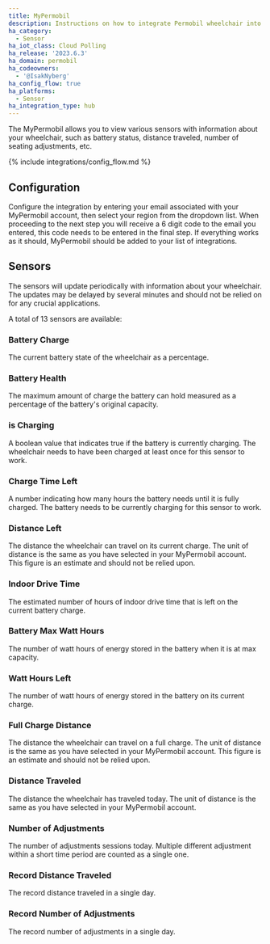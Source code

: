 ```yaml
---
title: MyPermobil
description: Instructions on how to integrate Permobil wheelchair into Home Assistant.
ha_category:
  - Sensor
ha_iot_class: Cloud Polling
ha_release: '2023.6.3'
ha_domain: permobil
ha_codeowners:
  - '@IsakNyberg'
ha_config_flow: true
ha_platforms:
  - Sensor
ha_integration_type: hub
---
```


The MyPermobil allows you to view various sensors with information about your wheelchair, such as battery status, distance traveled, number of seating adjustments, etc.

{% include integrations/config_flow.md %}

## Configuration

Configure the integration by entering your email associated with your MyPermobil account, then select your region from the dropdown list. When proceeding to the next step you will receive a 6 digit code to the email you entered, this code needs to be entered in the final step. If everything works as it should, MyPermobil should be added to your list of integrations.

## Sensors

The sensors will update periodically with information about your wheelchair. The updates may be delayed by several minutes and should not be relied on for any crucial applications.

A total of 13 sensors are available:

### Battery Charge

The current battery state of the wheelchair as a percentage.

### Battery Health

The maximum amount of charge the battery can hold measured as a percentage of the battery's original capacity.

### is Charging

A boolean value that indicates true if the battery is currently charging. The wheelchair needs to have been charged at least once for this sensor to work.

### Charge Time Left

A number indicating how many hours the battery needs until it is fully charged. The battery needs to be currently charging for this sensor to work.

### Distance Left

The distance the wheelchair can travel on its current charge. The unit of distance is the same as you have selected in your MyPermobil account. This figure is an estimate and should not be relied upon.

### Indoor Drive Time

The estimated number of hours of indoor drive time that is left on the current battery charge.

### Battery Max Watt Hours

The number of watt hours of energy stored in the battery when it is at max capacity.

### Watt Hours Left

The number of watt hours of energy stored in the battery on its current charge.

### Full Charge Distance

The distance the wheelchair can travel on a full charge. The unit of distance is the same as you have selected in your MyPermobil account. This figure is an estimate and should not be relied upon.

### Distance Traveled

The distance the wheelchair has traveled today. The unit of distance is the same as you have selected in your MyPermobil account.

### Number of Adjustments

The number of adjustments sessions today. Multiple different adjustment within a short time period are counted as a single one.

### Record Distance Traveled

The record distance traveled in a single day.

### Record Number of Adjustments

The record number of adjustments in a single day.
